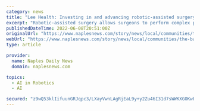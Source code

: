 ```yaml
---
category: news
title: "Lee Health: Investing in and advancing robotic-assisted surgery program"
excerpt: "Robotic-assisted surgery allows surgeons to perform complex procedures with advanced accuracy and more flexibility and control, which could result in smaller scars, shorter hospital stays ..."
publishedDateTime: 2022-06-08T20:51:00Z
originalUrl: "https://www.naplesnews.com/story/news/local/communities/the-banner/2022/06/08/lee-health-investing-and-advancing-robotic-assisted-surgery-program/7496057001/"
webUrl: "https://www.naplesnews.com/story/news/local/communities/the-banner/2022/06/08/lee-health-investing-and-advancing-robotic-assisted-surgery-program/7496057001/"
type: article

provider:
  name: Naples Daily News
  domain: naplesnews.com

topics:
  - AI in Robotics
  - AI

secured: "z9wQ53klIifuunGRJqpc3/LXayVwnLAgRjEaL9y+y2Zu46I31d7sWWKXGOKwF3J8Ki1AUGqpUPBJHz22jZTER/zobX0yU55B847iyU1NCBW8y7cczv1bZXdoemDlgBWBXt1UDwnj7YZfmyf+/AORqK224gJZIBTaVcxp0k5f5g9/JoPKQVhNeK+jEp6unz8GTMttmDG/kk1Yb0gMgfihiAhdIOB1bMphCidsfmw34X7Bc2NMRhvNk0PaJZAjf+jWdlhHnH46HQWnas+mw4dck84FfbZDPVrG0/7IvSudXYJPwO+xLYX5Kq9hYk45pQfaqu1AtWGDtpoDM0br2qPaup/oCGjYIx0RZ7I+000CH40=;JFhtmHJ3pOgUYzvCLmF46Q=="
---
```



